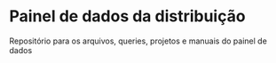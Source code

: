 # Painel de dados da distribuição
Repositório para os arquivos, queries, projetos e manuais do painel de dados
